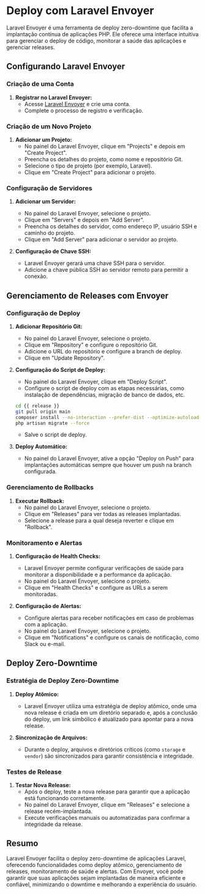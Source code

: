 # Deploy com Laravel Envoyer

Laravel Envoyer é uma ferramenta de deploy zero-downtime que facilita a implantação contínua de aplicações PHP. Ele oferece uma interface intuitiva para gerenciar o deploy de código, monitorar a saúde das aplicações e gerenciar releases.

## Configurando Laravel Envoyer

### Criação de uma Conta

1. **Registrar no Laravel Envoyer:**
   - Acesse [Laravel Envoyer](https://envoyer.io) e crie uma conta.
   - Complete o processo de registro e verificação.

### Criação de um Novo Projeto

1. **Adicionar um Projeto:**
   - No painel do Laravel Envoyer, clique em "Projects" e depois em "Create Project".
   - Preencha os detalhes do projeto, como nome e repositório Git.
   - Selecione o tipo de projeto (por exemplo, Laravel).
   - Clique em "Create Project" para adicionar o projeto.

### Configuração de Servidores

1. **Adicionar um Servidor:**
   - No painel do Laravel Envoyer, selecione o projeto.
   - Clique em "Servers" e depois em "Add Server".
   - Preencha os detalhes do servidor, como endereço IP, usuário SSH e caminho do projeto.
   - Clique em "Add Server" para adicionar o servidor ao projeto.

2. **Configuração de Chave SSH:**
   - Laravel Envoyer gerará uma chave SSH para o servidor.
   - Adicione a chave pública SSH ao servidor remoto para permitir a conexão.

## Gerenciamento de Releases com Envoyer

### Configuração de Deploy

1. **Adicionar Repositório Git:**
   - No painel do Laravel Envoyer, selecione o projeto.
   - Clique em "Repository" e configure o repositório Git.
   - Adicione o URL do repositório e configure a branch de deploy.
   - Clique em "Update Repository".

2. **Configuração do Script de Deploy:**
   - No painel do Laravel Envoyer, clique em "Deploy Script".
   - Configure o script de deploy com as etapas necessárias, como instalação de dependências, migração de banco de dados, etc.
   ```bash
   cd {{ release }}
   git pull origin main
   composer install --no-interaction --prefer-dist --optimize-autoloader
   php artisan migrate --force
   ```
   - Salve o script de deploy.

3. **Deploy Automático:**
   - No painel do Laravel Envoyer, ative a opção "Deploy on Push" para implantações automáticas sempre que houver um push na branch configurada.

### Gerenciamento de Rollbacks

1. **Executar Rollback:**
   - No painel do Laravel Envoyer, selecione o projeto.
   - Clique em "Releases" para ver todas as releases implantadas.
   - Selecione a release para a qual deseja reverter e clique em "Rollback".

### Monitoramento e Alertas

1. **Configuração de Health Checks:**
   - Laravel Envoyer permite configurar verificações de saúde para monitorar a disponibilidade e a performance da aplicação.
   - No painel do Laravel Envoyer, selecione o projeto.
   - Clique em "Health Checks" e configure as URLs a serem monitoradas.

2. **Configuração de Alertas:**
   - Configure alertas para receber notificações em caso de problemas com a aplicação.
   - No painel do Laravel Envoyer, selecione o projeto.
   - Clique em "Notifications" e configure os canais de notificação, como Slack ou e-mail.

## Deploy Zero-Downtime

### Estratégia de Deploy Zero-Downtime

1. **Deploy Atômico:**
   - Laravel Envoyer utiliza uma estratégia de deploy atômico, onde uma nova release é criada em um diretório separado e, após a conclusão do deploy, um link simbólico é atualizado para apontar para a nova release.

2. **Sincronização de Arquivos:**
   - Durante o deploy, arquivos e diretórios críticos (como `storage` e `vendor`) são sincronizados para garantir consistência e integridade.

### Testes de Release

1. **Testar Nova Release:**
   - Após o deploy, teste a nova release para garantir que a aplicação está funcionando corretamente.
   - No painel do Laravel Envoyer, clique em "Releases" e selecione a release recém-implantada.
   - Execute verificações manuais ou automatizadas para confirmar a integridade da release.

## Resumo

Laravel Envoyer facilita o deploy zero-downtime de aplicações Laravel, oferecendo funcionalidades como deploy atômico, gerenciamento de releases, monitoramento de saúde e alertas. Com Envoyer, você pode garantir que suas aplicações sejam implantadas de maneira eficiente e confiável, minimizando o downtime e melhorando a experiência do usuário.
